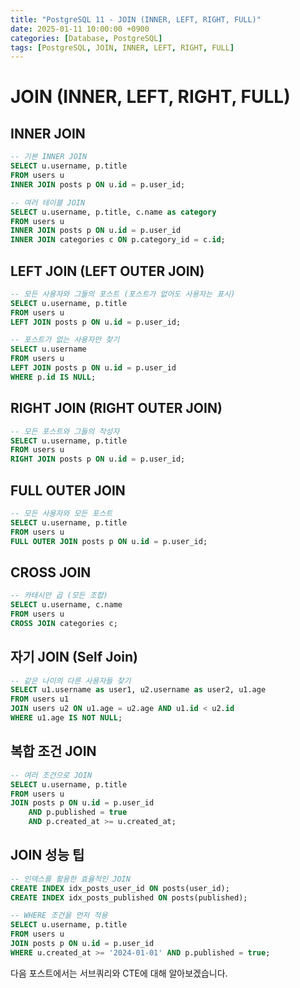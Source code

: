 ```yaml
---
title: "PostgreSQL 11 - JOIN (INNER, LEFT, RIGHT, FULL)"
date: 2025-01-11 10:00:00 +0900
categories: [Database, PostgreSQL]
tags: [PostgreSQL, JOIN, INNER, LEFT, RIGHT, FULL]
---
```


# JOIN (INNER, LEFT, RIGHT, FULL)

## INNER JOIN
```sql
-- 기본 INNER JOIN
SELECT u.username, p.title 
FROM users u
INNER JOIN posts p ON u.id = p.user_id;

-- 여러 테이블 JOIN
SELECT u.username, p.title, c.name as category
FROM users u
INNER JOIN posts p ON u.id = p.user_id
INNER JOIN categories c ON p.category_id = c.id;
```

## LEFT JOIN (LEFT OUTER JOIN)
```sql
-- 모든 사용자와 그들의 포스트 (포스트가 없어도 사용자는 표시)
SELECT u.username, p.title 
FROM users u
LEFT JOIN posts p ON u.id = p.user_id;

-- 포스트가 없는 사용자만 찾기
SELECT u.username 
FROM users u
LEFT JOIN posts p ON u.id = p.user_id
WHERE p.id IS NULL;
```

## RIGHT JOIN (RIGHT OUTER JOIN)
```sql
-- 모든 포스트와 그들의 작성자
SELECT u.username, p.title 
FROM users u
RIGHT JOIN posts p ON u.id = p.user_id;
```

## FULL OUTER JOIN
```sql
-- 모든 사용자와 모든 포스트
SELECT u.username, p.title 
FROM users u
FULL OUTER JOIN posts p ON u.id = p.user_id;
```

## CROSS JOIN
```sql
-- 카테시안 곱 (모든 조합)
SELECT u.username, c.name 
FROM users u
CROSS JOIN categories c;
```

## 자기 JOIN (Self Join)
```sql
-- 같은 나이의 다른 사용자들 찾기
SELECT u1.username as user1, u2.username as user2, u1.age
FROM users u1
JOIN users u2 ON u1.age = u2.age AND u1.id < u2.id
WHERE u1.age IS NOT NULL;
```

## 복합 조건 JOIN
```sql
-- 여러 조건으로 JOIN
SELECT u.username, p.title 
FROM users u
JOIN posts p ON u.id = p.user_id 
    AND p.published = true 
    AND p.created_at >= u.created_at;
```

## JOIN 성능 팁
```sql
-- 인덱스를 활용한 효율적인 JOIN
CREATE INDEX idx_posts_user_id ON posts(user_id);
CREATE INDEX idx_posts_published ON posts(published);

-- WHERE 조건을 먼저 적용
SELECT u.username, p.title 
FROM users u
JOIN posts p ON u.id = p.user_id
WHERE u.created_at >= '2024-01-01' AND p.published = true;
```

다음 포스트에서는 서브쿼리와 CTE에 대해 알아보겠습니다. 